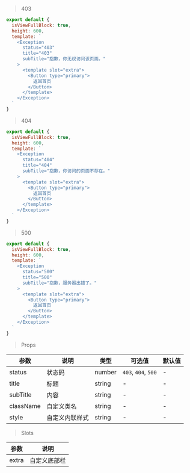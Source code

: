 > 403

```js
export default {
  isViewFullBlock: true,
  height: 600,
  template: `
    <Exception
      status="403"
      title="403"
      subTitle="抱歉，你无权访问该页面。"
    >
      <template slot="extra">
        <Button type="primary">
          返回首页
        </Button>
      </template>
    </Exception>
  `
}
```

> 404

```js
export default {
  isViewFullBlock: true,
  height: 600,
  template: `
    <Exception
      status="404"
      title="404"
      subTitle="抱歉，你访问的页面不存在。"
    >
      <template slot="extra">
        <Button type="primary">
          返回首页
        </Button>
      </template>
    </Exception>
  `
}
```

> 500

```js
export default {
  isViewFullBlock: true,
  height: 600,
  template: `
    <Exception
      status="500"
      title="500"
      subTitle="抱歉，服务器出错了。"
    >
      <template slot="extra">
        <Button type="primary">
          返回首页
        </Button>
      </template>
    </Exception>
  `
}
```


> Props

参数 | 说明 | 类型 | 可选值 | 默认值
---|---|---|---|---
status | 状态码 | number | `403`, `404`, `500` | -
title | 标题 | string | - | -
subTitle | 内容 | string | - | -
className | 自定义类名 | string | - | -
style | 自定义内联样式 | string | - | -

> Slots

参数 | 说明
---|---
extra | 自定义底部栏
